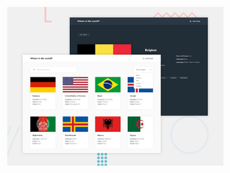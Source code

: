 [![Watch the video](public/desktop-preview.jpg)](https://drive.google.com/file/d/1iRsKmXL5dVJ6rsLwrRolqTAkL29KW2uY/view?usp=drive_link)

